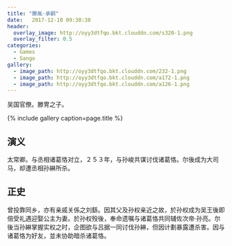 ```yaml
---
title: "滕胤·承嗣"
date:   2017-12-10 09:38:38
header:
  overlay_image: http://oyy3dtfqo.bkt.clouddn.com/s320-1.png
  overlay_filter: 0.5
categories:
  - Games
  - Sango
gallery:
  - image_path: http://oyy3dtfqo.bkt.clouddn.com/232-1.png
  - image_path: http://oyy3dtfqo.bkt.clouddn.com/a172-1.png
  - image_path: http://oyy3dtfqo.bkt.clouddn.com/a126-1.png
---
```


吴国官僚。滕冑之子。

{% include gallery caption=page.title %}

## 演义

太常卿。与丞相诸葛恪对立，２５３年，与孙峻共谋讨伐诸葛恪。尔後成为大司马，却遭丞相孙綝所杀。

## 正史

曾投靠同乡，亦有亲戚关係之刘繇。因其父及孙权亲近之故，於孙权成为吴王後即倍受礼遇迎娶公主为妻。於孙权殁後，奉命遗嘱与诸葛恪共同辅佐次帝·孙亮。尔後当孙綝掌握实权之时，企图欲与吕据一同讨伐孙綝，但因计劃暴露遭杀害。因与诸葛恪为好友，並未协助暗杀诸葛恪。